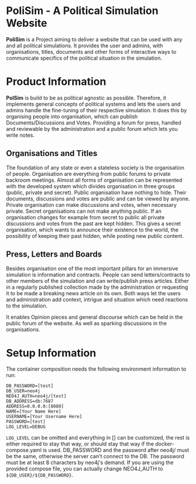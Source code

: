 # PoliSim - A Political Simulation Website

**PoliSim** is a Project aiming to deliver a website that can be used with any and all political simulations.
It provides the user and admins, with organisations, titles, documents and other forms of interactive ways to
communicate specifics of the political situation in the simulation.

# Product Information

**PolSim** is build to be as political agnostic as possible. Therefore, it implements general concepts of
political systems and lets the users and admins handle the fine-tuning of their respective simulation. It
does this by organising people into organisation, which can publish Documents/Discussions and Votes. Providing
a forum for press, handled and reviewable by the administration and a public forum which lets you write notes.

## Organisations and Titles

The foundation of any state or even a stateless society is the organisation of people. Organisation are everything
from public forums to private backroom meetings. Almost all forms of organisation can be represented with the developed system
which divides organisation in three groups (public, private and secret). Public organisation have nothing to hide. Their
documents, discussions and votes are public and can be viewed by anyone. Private organisation can make discussions and
votes, when necessary private. Secret organisations can not make anything public. If an organisation changes for example from
secret to public all private discussions and votes from the past are kept hidden. This gives a secret organisation, which 
wants to announce their existence to the world, the possibility of keeping their past hidden, while posting new public content.

## Press, Letters and Boards

Besides organisation one of the most important pillars for an immersive simulation is information and contracts.
People can send letters/contracts to other members of the simulation and can write/publish press articles. Either in a
regularly published collection made by the administration or requesting it to be made a breaking news article on its own.
Both ways let the users and administration add context, intrigue and situation which need reactions to the simulation.

It enables Opinion pieces and general discourse which can be held in the public forum of the website. As well
as sparking discussions in the organisations.

# Setup Information

The container composition needs the following environment information to run:
`````
DB_PASSWORD=[test]
DB_USER=neo4j
NEO4J_AUTH=neo4j/[test]
DB_ADDRESS=db:7687
ADDRESS=0.0.0.0:[8080]
NAME=[Your Name Here]
USERNAME=[Your Username Here]
PASSWORD=[test]
LOG_LEVEL=DEBUG
`````
`LOG_LEVEL` can be omitted and everything in [] can be customized, the rest is either required to stay that way, or should
stay that way if the docker-compose.yaml is used. DB_PASSWORD and the password after neo4j/ must be the same, otherwise 
the server can't connect to the DB. The password must be at least 8 characters by neo4j's demand. If you are using the 
provided compose file, you can actually change NEO4J_AUTH to `${DB_USER}/${DB_PASSWORD}`.